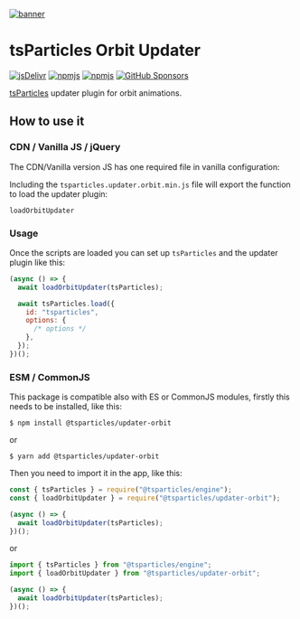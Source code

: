 [![banner](https://particles.js.org/images/banner3.png)](https://particles.js.org)

# tsParticles Orbit Updater

[![jsDelivr](https://data.jsdelivr.com/v1/package/npm/@tsparticles/updater-orbit/badge)](https://www.jsdelivr.com/package/npm/@tsparticles/updater-orbit)
[![npmjs](https://badge.fury.io/js/@tsparticles/updater-orbit.svg)](https://www.npmjs.com/package/@tsparticles/updater-orbit)
[![npmjs](https://img.shields.io/npm/dt/@tsparticles/updater-orbit)](https://www.npmjs.com/package/@tsparticles/updater-orbit) [![GitHub Sponsors](https://img.shields.io/github/sponsors/matteobruni)](https://github.com/sponsors/matteobruni)

[tsParticles](https://github.com/tsparticles/tsparticles) updater plugin for orbit animations.

## How to use it

### CDN / Vanilla JS / jQuery

The CDN/Vanilla version JS has one required file in vanilla configuration:

Including the `tsparticles.updater.orbit.min.js` file will export the function to load the updater plugin:

```text
loadOrbitUpdater
```

### Usage

Once the scripts are loaded you can set up `tsParticles` and the updater plugin like this:

```javascript
(async () => {
  await loadOrbitUpdater(tsParticles);

  await tsParticles.load({
    id: "tsparticles",
    options: {
      /* options */
    },
  });
})();
```

### ESM / CommonJS

This package is compatible also with ES or CommonJS modules, firstly this needs to be installed, like this:

```shell
$ npm install @tsparticles/updater-orbit
```

or

```shell
$ yarn add @tsparticles/updater-orbit
```

Then you need to import it in the app, like this:

```javascript
const { tsParticles } = require("@tsparticles/engine");
const { loadOrbitUpdater } = require("@tsparticles/updater-orbit");

(async () => {
  await loadOrbitUpdater(tsParticles);
})();
```

or

```javascript
import { tsParticles } from "@tsparticles/engine";
import { loadOrbitUpdater } from "@tsparticles/updater-orbit";

(async () => {
  await loadOrbitUpdater(tsParticles);
})();
```
